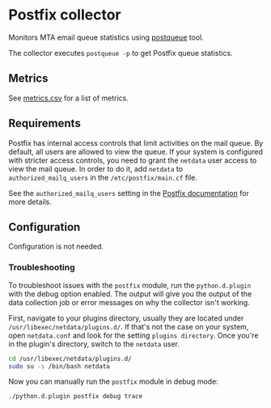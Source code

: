 # Postfix collector

Monitors MTA email queue statistics using [postqueue](http://www.postfix.org/postqueue.1.html) tool.

The collector executes  `postqueue -p` to get Postfix queue statistics.

## Metrics

See [metrics.csv](https://github.com/netdata/netdata/blob/master/collectors/python.d.plugin/postfix/metrics.csv) for a list of metrics.


## Requirements

Postfix has internal access controls that limit activities on the mail queue. By default, all users are allowed to view
the queue. If your system is configured with stricter access controls, you need to grant the `netdata` user access to
view the mail queue. In order to do it, add `netdata` to `authorized_mailq_users` in the `/etc/postfix/main.cf` file.

See the `authorized_mailq_users` setting in
the [Postfix documentation](https://www.postfix.org/postconf.5.html) for more details.

## Configuration

Configuration is not needed.
### Troubleshooting

To troubleshoot issues with the `postfix` module, run the `python.d.plugin` with the debug option enabled. The 
output will give you the output of the data collection job or error messages on why the collector isn't working.

First, navigate to your plugins directory, usually they are located under `/usr/libexec/netdata/plugins.d/`. If that's 
not the case on your system, open `netdata.conf` and look for the setting `plugins directory`. Once you're in the 
plugin's directory, switch to the `netdata` user.

```bash
cd /usr/libexec/netdata/plugins.d/
sudo su -s /bin/bash netdata
```

Now you can manually run the `postfix` module in debug mode:

```bash
./python.d.plugin postfix debug trace
```

